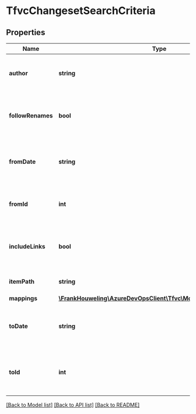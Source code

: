 # TfvcChangesetSearchCriteria

## Properties
Name | Type | Description | Notes
------------ | ------------- | ------------- | -------------
**author** | **string** | Alias or display name of user who made the changes. | [optional] 
**followRenames** | **bool** | Whether or not to follow renames for the given item being queried. | [optional] 
**fromDate** | **string** | If provided, only include changesets created after this date (string). | [optional] 
**fromId** | **int** | If provided, only include changesets after this changesetID. | [optional] 
**includeLinks** | **bool** | Whether to include the _links field on the shallow references. | [optional] 
**itemPath** | **string** | Path of item to search under. | [optional] 
**mappings** | [**\FrankHouweling\AzureDevOpsClient\Tfvc\Model\TfvcMappingFilter[]**](TfvcMappingFilter.md) |  | [optional] 
**toDate** | **string** | If provided, only include changesets created before this date (string). | [optional] 
**toId** | **int** | If provided, a version descriptor for the latest change list to include. | [optional] 

[[Back to Model list]](../README.md#documentation-for-models) [[Back to API list]](../README.md#documentation-for-api-endpoints) [[Back to README]](../README.md)


